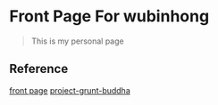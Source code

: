 # Front Page For wubinhong

> This is my personal page

## Reference
[front page](http://wubinhong.github.io)
[project-grunt-buddha](http://wubinhong.github.io/grunt-buddha)

